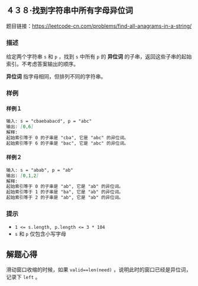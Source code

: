 ## ４３８·找到字符串中所有字母异位词

题目链接：https://leetcode-cn.com/problems/find-all-anagrams-in-a-string/

### 描述

给定两个字符串 `s` 和 `p` ，找到 `s` 中所有 `p` 的 **异位词** 的子串，返回这些子串的起始索引。不考虑答案输出的顺序。

**异位词** 指字母相同，但排列不同的字符串。

### 样例

#### 样例１

```markdown
输入: s = "cbaebabacd", p = "abc"
输出: [0,6]
解释:
起始索引等于 0 的子串是 "cba", 它是 "abc" 的异位词。
起始索引等于 6 的子串是 "bac", 它是 "abc" 的异位词。
```

#### 样例２

```markdown
输入: s = "abab", p = "ab"
输出: [0,1,2]
解释:
起始索引等于 0 的子串是 "ab", 它是 "ab" 的异位词。
起始索引等于 1 的子串是 "ba", 它是 "ab" 的异位词。
起始索引等于 2 的子串是 "ab", 它是 "ab" 的异位词。
```

### 提示

- `1 <= s.length, p.length <= 3 * 104`
- `s` 和 `p` 仅包含小写字母

## 解题心得

滑动窗口收缩的时候，如果 `valid==len(need)` ，说明此时的窗口已经是异位词，记录下 `left` 。